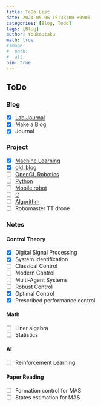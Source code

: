 ```yaml
---
title: ToDo List
date: 2024-05-06 15:33:00 +0900
categories: [Blog, Todo]
tags: [Blog]
author: Youkoutaku
math: true
#image:
#  path:
#  alt:
pin: true
---
```


## ToDo

### Blog

- [x] [Lab Journal](https://youkoutaku.notion.site/Lab-Journal-cde43795142d448ab96cb0233225cf6b?pvs=4)
- [x] Make a Blog
- [x] Journal

### Project

- [x] [Machine Learning](https://github.com/youkoutaku/Machine-Learning)
- [x] [old_blog](https://github.com/youkoutaku/youkoutaku_ole_blog)
- [ ] [OpenGL Robotics](https://github.com/youkoutaku/my-learning)
- [ ] [Python](https://github.com/youkoutaku/my-learning)
- [ ] [Mobile robot](https://github.com/youkoutaku/my-learning)
- [ ] [C](https://github.com/youkoutaku/C-prg)
- [ ] [Algorithm](https://github.com/youkoutaku/C-Algorithm-and-Data)
- [ ] Robomaster TT drone

### Notes

#### Control Theory

- [x] Digital Signal Processing
- [x] System Identification
- [ ] Classical Control
- [ ] Modern Control
- [ ] Multi-Agent Systems
- [ ] Robust Control
- [x] Optimal Control
- [x] Prescribed performance control

#### Math

- [ ] Liner algebra
- [ ] Statistics

#### AI

- [ ] Reinforcement Learning

#### Paper Reading

- [ ] Formation control for MAS
- [ ] States estimation for MAS
